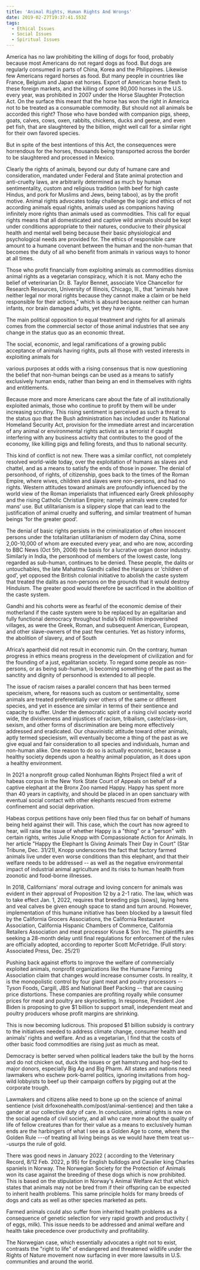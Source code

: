 ```yaml
---
title: 'Animal Rights, Human Rights And Wrongs'
date: 2019-02-27T19:37:41.553Z
tags:
  - Ethical Issues
  - Social Issues
  - Spiritual Issues
---
```

America has no law prohibiting the killing of dogs for food, probably because most Americans do not regard dogs as food. But dogs are regularly consumed in parts of China, Korea and the Philippines. Likewise few Americans regard horses as food. But many people in countries like France, Belgium and Japan eat horses. Export of American horse flesh to these foreign markets, and the killing of some 90,000 horses in the U.S. every year, was prohibited in 2007 under the Horse Slaughter Protection Act. On the surface this meant that the horse has won the right in America not to be treated as a consumable commodity. But should not all animals be accorded this right? Those who have bonded with companion pigs, sheep, goats, calves, cows, oxen, rabbits, chickens, ducks and geese, and even pet fish, that are slaughtered by the billion, might well call for a similar right for their own favored species.

 But in spite of the best intentions of this Act, the consequences were horrendous for the horses, thousands being transported across the border to be slaughtered and processed in Mexico.

 Clearly the rights of animals, beyond our duty of humane care and consideration, mandated under Federal and State animal protection and anti-cruelty laws, are arbitrarily determined  as much by human sentimentality, custom and religious tradition (with beef for high caste Hindus, and pork for Muslims and Jews, being taboo), as by the profit motive. Animal rights advocates today challenge the logic and ethics of not according animals equal rights, animals used as companions having infinitely more rights than animals used as commodities. This call for equal rights means that all domesticated and captive wild animals should be kept under conditions appropriate to their natures, conducive to their physical health and mental well being because their basic physiological and psychological needs are provided for. The ethics of responsible care amount to a humane covenant  between the human and the non-human that becomes the duty of all who benefit from animals in various ways to honor at all times.

   Those who profit financially from exploiting animals as commodities dismiss animal rights as a vegetarian conspiracy, which it is not. Many echo the belief of veterinarian Dr. B. Taylor Bennet, associate Vice Chancellor for Research Resources, University of Illinois, Chicago, Ill., that “animals have neither legal nor moral rights because they cannot make a claim or be held responsible for their actions,” which is absurd because neither can human infants, nor brain damaged adults, yet they have rights.

   The main political opposition to equal treatment and rights for all animals comes from the commercial sector of those animal industries that see any change in the status quo as an economic threat.

   The social, economic, and legal ramifications of a growing public acceptance of animals having rights, puts all those with vested interests in exploiting animals for

various purposes at odds with a rising consensus that is now questioning the belief that non-human beings can be used as a means to satisfy exclusively human ends, rather than being an end in themselves with rights and entitlements.

Because more and more Americans care about the fate of all institutionally exploited animals, those who continue to profit by them will be under increasing scrutiny. This rising sentiment is perceived as such a threat to the status quo that the Bush administration has included under its National Homeland Security Act, provision for the immediate arrest and incarceration of any animal or environmental rights activist as a terrorist if caught interfering with any business activity that contributes to the good of the economy, like killing pigs and felling forests, and thus to national security.

   This kind of conflict is not new. There was a similar conflict, not completely resolved world-wide today, over the exploitation of humans as slaves and chattel, and as a means to satisfy the ends of those in power. The denial of personhood, of rights, of citizenship, goes back to the times of the Roman Empire, where wives, children and slaves were non-persons, and had no rights. Western attitudes toward animals are profoundly influenced by the world view of the Roman imperialists that influenced early Greek philosophy and the rising Catholic Christian Empire; namely animals were created for mans’ use. But utilitarianism is a slippery slope that can lead to the justification of animal cruelty and suffering, and similar treatment of human beings ‘for the greater good’.

   The denial of basic rights persists in the criminalization of often innocent persons under the totalitarian utilitarianism of modern day China, some 2,00-10,000 of whom are executed every year, and who are now, according to BBC News (Oct 5th, 2006) the basis for a lucrative organ donor industry. Similarly in India, the personhood of members of the lowest caste, long regarded as sub-human, continues to be denied. These people, the dalits or untouchables, the late Mahatma Gandhi called the Harajans or ‘children of god’, yet opposed the British colonial initiative to abolish the caste system that treated the dalits as non-persons on the grounds that it would destroy Hinduism. The greater good would therefore be sacrificed in the abolition of the caste system.

Gandhi and his cohorts were as fearful of  the economic demise of their motherland if the caste system were to be replaced by an egalitarian and fully functional democracy throughout India’s 60 million impoverished villages, as were the Greek, Roman, and subsequent American, European, and other slave-owners of the past few centuries. Yet as history informs, the abolition of slavery, and of South   

Africa’s apartheid did not result in economic ruin. On the contrary, human progress in ethics means progress in the development of civilization and for the founding of a just, egalitarian society. To regard some people as non-persons, or as being sub-human, is becoming something of the past as the sanctity and dignity of personhood is extended to all people.

   The issue of racism raises a parallel concern that has been termed specieism, where, for reasons such as custom or sentimentality, some animals are treated preferentially over others of the same or different species, and yet in essence are similar in terms of their sentience and capacity to suffer. Under the democratic spirit of a rising civil society world wide, the divisiveness and injustices of racism, tribalism, caste/class-ism, sexism, and other forms of discrimination are being more effectively addressed and eradicated. Our chauvinistic attitude toward other animals, aptly termed speciesism, will eventually become a thing of the past as we give equal and fair consideration to all species and individuals, human and non-human alike. One reason to do so is actually economic, because a healthy society depends upon a healthy animal population, as it does upon a healthy environment.

In 2021 a nonprofit group called Nonhuman Rights Project filed a writ of habeas corpus in the New York State Court of Appeals on behalf of a captive elephant at the Bronx Zoo named Happy. Happy has spent more than 40 years in captivity, and should be placed in an open sanctuary with eventual social contact with other elephants rescued from extreme confinement and social deprivation.



Habeas corpus petitions have only been filed thus far on behalf of humans being held against their will. This case, which the court has now agreed to hear, will raise the issue of whether Happy is a "thing" or a "person" with certain rights, writes Julie Knopp with Compassionate Action for Animals. In her article "Happy the Elephant Is Giving Animals Their Day in Court" (Star Tribune, Dec. 31/21), Knopp underscores the fact that factory farmed animals live under even worse conditions than this elephant, and that their welfare needs to be addressed -- as well as the negative environmental impact of industrial animal agriculture and its risks to human health from zoonotic and food-borne illnesses.



In 2018, Californians' moral outrage and loving concern for animals was evident in their approval of Proposition 12 by a 2-1 ratio. The law, which was to take effect Jan. 1, 2022, requires that breeding pigs (sows), laying hens and veal calves be given enough space to stand and turn around. However, implementation of this humane initiative has been blocked by a lawsuit filed by the California Grocers Associations, the California Restaurant Association, California Hispanic Chambers of Commerce, California Retailers Association and meat processor Kruse & Son Inc. The plaintiffs are seeking a 28-month delay until final regulations for enforcement of the rules are officially adopted, according to reporter Scott McFetridge. (Full story: Associated Press, Dec. 25/21)



Pushing back against efforts to improve the welfare of commercially exploited animals, nonprofit organizations like the Humane Farming Association claim that changes would increase consumer costs. In reality, it is the monopolistic control by four giant meat and poultry processors -- Tyson Foods, Cargill, JBS and National Beef Packing -- that are causing price distortions. These companies are profiting royally while consumer prices for meat and poultry are skyrocketing. In response, President Joe Biden is proposing to give $1 billion to support small, independent meat and poultry producers whose profit margins are shrinking.

This is now becoming ludicrous. This proposed $1 billion subsidy is contrary to the initiatives needed to address climate change, consumer health and animals' rights and welfare. And as a vegetarian, I find that the costs of other basic food commodities are rising just as much as meat.



Democracy is better served when political leaders take the bull by the horns and do not chicken out, duck the issues or get hamstrung and hog-tied to major donors, especially Big Ag and Big Pharm. All states and nations need lawmakers who eschew pork-barrel politics, ignoring invitations from hog-wild lobbyists to beef up their campaign coffers by pigging out at the corporate trough.



Lawmakers and citizens alike need to bone up on the science of animal sentience (visit drfoxonehealth.com/post/animal-sentience) and then take a gander at our collective duty of care. 
In conclusion, animal rights is now on the social agenda of civil society, and all who care more about the quality of life of fellow creatures than for their value as a means to exclusively human ends are the harbingers of what I see as a Golden Age to come, where the Golden Rule ---of treating all living beings as we would have them treat us---usurps the rule of gold.

There was good news in January 2022 ( according to the Veterinary Record, 8/12 Feb. 2022, p 95) for English bulldogs and Cavalier king Charles spaniels in Norway. The Norwegian Society for the Protection of Animals won its case against the breeding of these dogs which is now prohibited. This is based on the stipulation in Norway's Animal Welfare Act that which states that animals may not be bred from if their offspring can be expected to inherit health problems. 
This same principle holds for many breeds of dogs and cats as well as other species marketed as pets.

 Farmed animals could also suffer from inherited health problems as a consequence of genetic selection for very rapid growth and productivity ( of eggs, milk). This issue needs to be addressed and animal welfare and health take precedence over productivity and profitability.
 
The Norwegian case, which essentially advocates a right not to exist, contrasts the "right to life" of endangered and threatened wildlife under the Rights of Nature movement now surfacing in ever more lawsuits in U.S. communities and around the world. 
